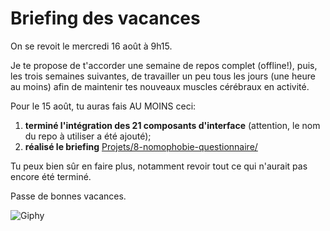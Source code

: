 # Briefing des vacances

On se revoit le mercredi 16 août à 9h15.

Je te propose de t'accorder une semaine de repos complet (offline!), puis, les trois semaines suivantes, de travailler un peu tous les jours (une heure au moins) afin de maintenir tes nouveaux muscles cérébraux en activité.

Pour le 15 août, tu auras fais AU MOINS ceci:

1. **terminé l'intégration des 21 composants d'interface** (attention, le nom du repo à utiliser a été ajouté);
1. **réalisé le briefing** [Projets/8-nomophobie-questionnaire/](./Projects/8-nomophobie-questionnaire/readme.md)

Tu peux bien sûr en faire plus, notamment revoir tout ce qui n'aurait pas encore été terminé.

Passe de bonnes vacances.

![Giphy](https://media1.giphy.com/media/k8CGsC7kQH972/giphy.gif)